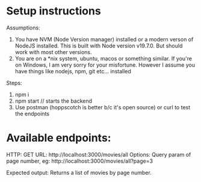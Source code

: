 # Setup instructions

Assumptions:

1. You have NVM (Node Version manager) installed or a modern verson of NodeJS installed. This is built with Node version v19.7.0. But should work with most other versions.
1. You are on a \*nix system, ubuntu, macos or something similar. If you're on Windows, I am very sorry for your misfortune. However I assume you have things like nodejs, npm, git etc... installed

Steps:

1. npm i
1. npm start // starts the backend
1. Use postman (hoppscotch is better b/c it's open source) or curl to test the endpoints

# Available endpoints:

HTTP: GET
URL: http://localhost:3000/movies/all
Options:
Query param of page number, eg: http://localhost:3000/movies/all?page=3

Expected output: Returns a list of movies by page number.
